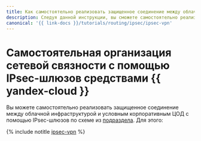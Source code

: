 ```yaml
---
title: Как самостоятельно реализовать защищенное соединение между облачной инфраструктурой и условным корпоративным ЦОД с помощью IPsec-шлюзов в {{ yandex-cloud }}
description: Следуя данной инструкции, вы сможете самостоятельно реализовать защищенное соединение между облачной инфраструктурой и условным корпоративным ЦОД с помощью IPsec-шлюзов.
canonical: '{{ link-docs }}/tutorials/routing/ipsec/ipsec-vpn'
---
```


# Самостоятельная организация сетевой связности с помощью IPsec-шлюзов средствами {{ yandex-cloud }}


Вы можете самостоятельно реализовать защищенное соединение между облачной инфраструктурой и условным корпоративным ЦОД с помощью IPsec-шлюзов по схеме из [подраздела](index.md). Для этого:

{% include notitle [ipsec-vpn](../../../_tutorials/infrastructure/ipsec/ipsec-vpn.md) %}
